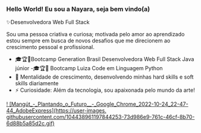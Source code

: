 ### Hello World! Eu sou a Nayara, seja bem vindo(a) 

✨Desenvolvedora Web Full Stack

Sou uma pessoa criativa e curiosa; motivada pelo amor ao aprendizado estou sempre em busca de novos desafios que me direcionem ao crescimento pessoal e profissional. 

- 🎓🏆🚀Bootcamp Generation Brasil Desenvolvedora Web Full Stack Java júnior 
-🎓🏆🚀 Bootcamp Luiza Code em Linguagem Python 
- 🌱 Mentalidade de crescimento, desenvolvendo minhas hard skills e soft skills diariamente
- ⚡ Curiosidade: Além da tecnologia, sou apaixonada pelo mundo da arte! 

<span align="center">
<a href="https://mangutse.netlify.app/#/quemsomos">
</span>
!     [Mangút_-_Plantando_o_Futuro__-_Google_Chrome_2022-10-24_22-47-44_AdobeExpress](https://user-images.  githubusercontent.com/104438961197844253-73d986e9-761c-46cf-8b70-6d88b5a85d2c.gif)

<!-- <p align="center">    
<a href="https://github.com/RenanJar/TechBlog"><img src="https://user-images.githubusercontent.com/89881203/182221460-34574659-a858-461d-bdfe-ea4122ae7c8f.svg" width="auto"/></a>
<a href="https://github.com/RenanJar/TechBlogApi"><img src= "https://user-images.githubusercontent.com/89881203/182221192-5e8fa2f0-8f34-43a7-9d95-1d5cdeb516e7.svg" width="auto"/></a>
</p>
<br/>
<br/>
<p align="center">
<a href="https://eatitrestaurante.netlify.app/"><img src="https://user-images.githubusercontent.com/89881203/180086458-516415f7-dbcf-4ce4-a139-7bbc5bfad3f8.gif" width="auto"/></a>
</p>
<p align="center">    
<a href="https://github.com/Projeto-Integrador-EatIt/Frontend"><img src="https://user-images.githubusercontent.com/89881203/182220370-fb6f7830-f407-442c-ae48-40d81e339b3b.svg" width="auto"/></a>
<a href="https://github.com/Projeto-Integrador-EatIt/Backend"><img src= "https://user-images.githubusercontent.com/89881203/182220886-b645cb5c-0f2e-4b19-b4a3-a54c4dda118c.svg" width="auto"/></a>
</p> -->
